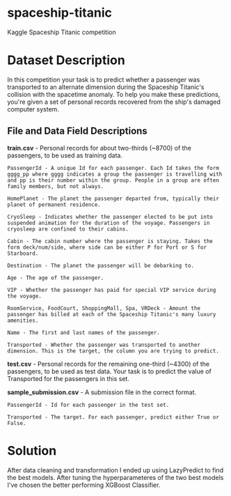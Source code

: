# spaceship-titanic
Kaggle Spaceship Titanic competition

# Dataset Description

In this competition your task is to predict whether a passenger was transported to an alternate dimension during the Spaceship Titanic's collision with the spacetime anomaly. To help you make these predictions, you're given a set of personal records recovered from the ship's damaged computer system.


## File and Data Field Descriptions

**train.csv** - Personal records for about two-thirds (~8700) of the passengers, to be used as training data.

	PassengerId - A unique Id for each passenger. Each Id takes the form gggg_pp where gggg indicates a group the passenger is travelling with and pp is their number within the group. People in a group are often family members, but not always.

	HomePlanet - The planet the passenger departed from, typically their planet of permanent residence.

	CryoSleep - Indicates whether the passenger elected to be put into suspended animation for the duration of the voyage. Passengers in cryosleep are confined to their cabins.

	Cabin - The cabin number where the passenger is staying. Takes the form deck/num/side, where side can be either P for Port or S for Starboard.

	Destination - The planet the passenger will be debarking to.

	Age - The age of the passenger.

	VIP - Whether the passenger has paid for special VIP service during the voyage.

	RoomService, FoodCourt, ShoppingMall, Spa, VRDeck - Amount the passenger has billed at each of the Spaceship Titanic's many luxury amenities.

	Name - The first and last names of the passenger.

	Transported - Whether the passenger was transported to another dimension. This is the target, the column you are trying to predict.

**test.csv** - Personal records for the remaining one-third (~4300) of the passengers, to be used as test data. Your task is to predict the value of Transported for the passengers in this set.

**sample_submission.csv** - A submission file in the correct format.

	PassengerId - Id for each passenger in the test set.

	Transported - The target. For each passenger, predict either True or False.

# Solution
After data cleaning and transformation I ended up using LazyPredict to find the best models. After tuning the hyperparameteres of the two best models I've chosen the better performing XGBoost Classifier.
